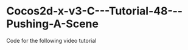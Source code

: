 Cocos2d-x-v3-C---Tutorial-48---Pushing-A-Scene
==============================================

Code for the following video tutorial 

